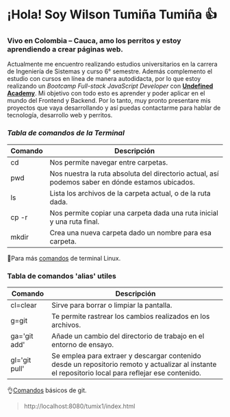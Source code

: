 # ¡Hola! Soy Wilson Tumiña Tumiña 👍

### Vivo en Colombia – Cauca, amo los perritos y estoy aprendiendo a crear páginas web.

Actualmente me encuentro realizando estudios universitarios en la carrera de Ingeniería de Sistemas y curso 6° semestre. Además complemento el estudio con cursos en línea de manera autodidacta, por lo que estoy realizando un _Bootcamp Full-stack JavaScript Developer_ con [**Undefined Academy**](https://undefined.academy/). Mi objetivo con todo esto es aprender y poder aplicar en el mundo del Frontend y Backend. Por lo tanto, muy pronto presentare mis proyectos que vaya desarrollando y así puedas contactarme para hablar de tecnología, desarrollo web y perritos.

### _Tabla de comandos de la Terminal_

| Comando | Descripción |
|---------|-------------|
| cd | Nos permite navegar entre carpetas. |
| pwd | Nos nuestra la ruta absoluta del directorio actual, así podemos saber en dónde estamos ubicados. |
| ls | Lista los archivos de la carpeta actual, o de la ruta dada. |
| cp -r | Nos permite copiar una carpeta dada una ruta inicial y una ruta final. |
| mkdir | Crea una nueva carpeta dado un nombre para esa carpeta. |

🙌Para más [comandos](https://platzi.com/tutoriales/1039-terminal-2016/1781-comandos-de-terminal-linux/) de terminal Linux.

### Tabla de comandos 'alias' utiles

| Comando | Descripción |
|---------|-------------|
| cl=clear | Sirve para borrar o limpiar la pantalla. |
| g=git | Te permite rastrear los cambios realizados en los archivos. |
| ga='git add' | Añade un cambio del directorio de trabajo en el entorno de ensayo. |
| gl='git pull' | Se emplea para extraer y descargar contenido desde un repositorio remoto y actualizar al instante el repositorio local para reflejar ese contenido. |

👌[Comandos](https://platzi.com/tutoriales/1557-git-github/9787-comandos-basicos-de-git/#:~:text=%E2%9C%A8Comandos%20b%C3%A1sicos%20de%20git%E2%9C%A8,-iris%2Dval&text=%24%20git%20add%20Lo%20usas%20para,usuario%20o%20tipo%20de%20formato.) básicos de git.

>http://localhost:8080/tumix1/index.html
